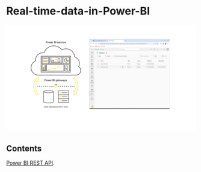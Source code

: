 Real-time-data-in-Power-BI
============
![0](/images/0-REST.png)
## Contents
[Power BI REST API](sections/01-REST-API.md).<br>
